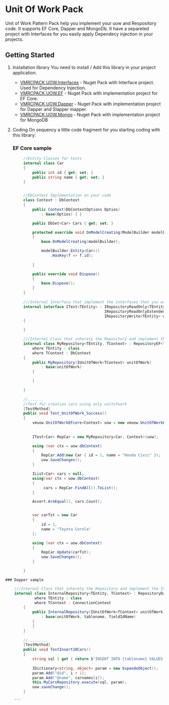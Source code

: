 # Unit Of Work Pack

Unit of Work Pattern Pack help you implement your uow and Respository code. 
It supports EF Core, Dapper and MongoDb.
It have a separeted project with Interfaces for you easily apply Dependecy injection in your projects.


## Getting Started

1.  Installation library
    You need to install / Add this library in your project application. 
    
    * [VMRCPACK.UOW.Interfaces](https://www.nuget.org/packages/VMRCPACK.UOW.Interfaces/) - Nuget Pack with Interface project. Used for Dependency Injection.
    * [VMRCPACK.UOW.EF](https://www.nuget.org/packages/VMRCPACK.UOW.EF/) - Nuget Pack with implementation project for EF Core.
    * [VMRCPACK.UOW.Dapper](https://www.nuget.org/packages/VMRCPACK.UOW.Dapper/) - Nuget Pack with implementation project for Dapper and Slapper mapper.
    * [VMRCPACK.UOW.Mongo](https://www.nuget.org/packages/VMRCPACK.UOW.Mongo/) - Nuget Pack with implementation project for MongoDB
    
2.  Coding
    On sequency a little code fragment for you starting coding with this library:
    
    
    
    ### EF Core sample

```csharp
        //Entity Classes for tests
        internal class Car
        {
            public int id { get; set; }
            public string name { get; set; }
        }


        //DbContext Implementation on your code
        class Context : DbContext
        {
            public Context(DbContextOptions Optios)
                : base(Optios) { }

            public DbSet<Car> Cars { get; set; }

            protected override void OnModelCreating(ModelBuilder modelBuilder)
            {
                base.OnModelCreating(modelBuilder);

                modelBuilder.Entity<Car>()
                    .HasKey(f => f.id);
                   
            }

            public override void Dispose()
            {
                base.Dispose();
            }
        }
        
        ///Internal Interface that implement the interfaces that you want
        internal interface ITest<TEntity> : IRepositoryReadOnly<TEntity>,
                                            IRepositoryReadOnlyExtended<TEntity>,
                                            IRepositoryWrite<TEntity> where TEntity : class
        {

        }

        ///Internal Class that inherety the Repository and implement the Internal Interface
        internal class MyRepository<TEntity, TContext> : RepositoryEF<TEntity, TContext>, ITest<TEntity>
            where TEntity : class
            where TContext : DbContext
        {
            public MyRepository(IUnitOfWork<TContext> unitOfWork)
                : base(unitOfWork)
            {

            }

        }
        
        //.......
        //Test for creation cars using only unitofwork 
        [TestMethod]
        public void Test_UnitOfWork_Success()
        {
            vmuow.UnitOfWorkEFcore<Context> uow = new vmuow.UnitOfWorkEFcore<Context>(new DbContextOptionsBuilder<Context>()
                                                                                .UseInMemoryDatabase("Teste"));
                                                                                
            ITest<Car> RepCar = new MyRepository<Car, Context>(uow);

            using (var ctx = uow.dbContext)
            {
                RepCar.Add(new Car { id = 1, name = "Honda Civic" });
                uow.SaveChanges();
            }

            IList<Car> cars = null;
            using(var ctx = uow.dbContext)
            {
                 cars = RepCar.FindAll().ToList();
            }

            Assert.AreEqual(1, cars.Count);


            var carTst = new Car
            {
                id = 1,
                name = "Toyota Corola"
            };

            using (var ctx = uow.dbContext)
            {
                RepCar.Update(carTst);
                uow.SaveChanges();
            }

        }

```

    ### Dapper sample
    
```csharp
    ///Internal Class that inherety the Repository and implement the Internal Interface
    internal class InternalRepository<TEntity, TContext> : RepositoryDapper<TEntity, TContext>,  ITest<TEntity>
             where TEntity : class
             where TContext : ConnectionContext
        {
            public InternalRepository(IUnitOfWork<TContext> unitOfWork, string tablename, Dictionary<string, Type> fieldIdName)
                : base(unitOfWork, tablename, fieldIdName)
            {
            }
        }
        
        //......... 
        [TestMethod]
        public void TestInsert10Cars()
        {
            string sql { get { return $"INSERT INTO {tablename} VALUES(@id, @name)"; } }
            
            IDictionary<string, object> param = new ExpandoObject();
            param.Add("@id", i + 1);
            param.Add("@name", carnames[i]);
            this.MyCarsRepository.execute(sql, param);
            uow.saveChange();
        }
    
    ```
    
    
    
    
